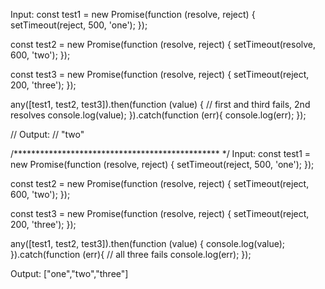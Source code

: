 Input:
const test1 = new Promise(function (resolve, reject) {
  setTimeout(reject, 500, 'one');
});

const test2 = new Promise(function (resolve, reject) {
  setTimeout(resolve, 600, 'two');
});

const test3 = new Promise(function (resolve, reject) {
  setTimeout(reject, 200, 'three');
});

any([test1, test2, test3]).then(function (value) {
  // first and third fails, 2nd resolves
  console.log(value);
}).catch(function (err){
  console.log(err);
});

// Output:
// "two"


/*********************************************** */
Input:
const test1 = new Promise(function (resolve, reject) {
  setTimeout(reject, 500, 'one');
});

const test2 = new Promise(function (resolve, reject) {
  setTimeout(reject, 600, 'two');
});

const test3 = new Promise(function (resolve, reject) {
  setTimeout(reject, 200, 'three');
});

any([test1, test2, test3]).then(function (value) {
  console.log(value);
}).catch(function (err){
  // all three fails
  console.log(err);
});

Output:
["one","two","three"]